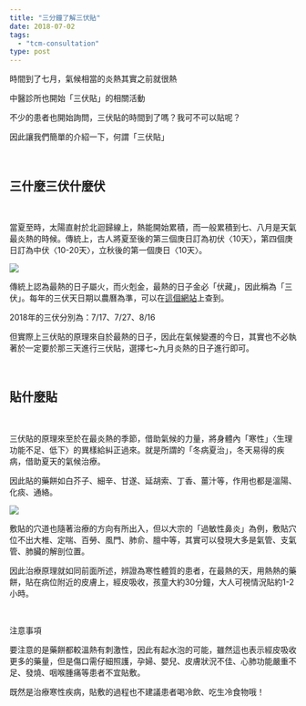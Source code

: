 ```yaml
---
title: "三分鐘了解三伏貼"
date: 2018-07-02
tags: 
  - "tcm-consultation"
type: post
---
```


時間到了七月，氣候相當的炎熱其實之前就很熱

中醫診所也開始「三伏貼」的相關活動

不少的患者也開始詢問，三伏貼的時間到了嗎？我可不可以貼呢？

因此讓我們簡單的介紹一下，何謂「三伏貼」

 

## 三什麼三伏什麼伏

 

當夏至時，太陽直射於北迴歸線上，熱能開始累積，而一般累積到七、八月是天氣最炎熱的時候。傳統上，古人將夏至後的第三個庚日訂為初伏〈10天〉，第四個庚日訂為中伏〈10-20天〉，立秋後的第一個庚日〈10天〉。

![](/images/uploads/庚-273x300.gif)

傳統上認為最熱的日子屬火，而火剋金，最熱的日子金必「伏藏」，因此稱為「三伏」。每年的三伏天日期以農曆為準，可以在[這個網站](http://www.nongli.info/knowledge/sanfutian.php)上查到。

2018年的三伏分別為：7/17、7/27、8/16

但實際上三伏貼的原理來自於最熱的日子，因此在氣候變遷的今日，其實也不必執著於一定要於那三天進行三伏貼，選擇七~九月炎熱的日子進行即可。

 

## 貼什麼貼

 

三伏貼的原理來至於在最炎熱的季節，借助氣候的力量，將身體內「寒性」〈生理功能不足、低下〉的異樣給糾正過來。就是所謂的「冬病夏治」，冬天易得的疾病，借助夏天的氣候治療。

因此貼的藥餅如白芥子、細辛、甘遂、延胡索、丁香、薑汁等，作用也都是溫陽、化痰、通絡。

![](/images/uploads/三伏貼-300x169.png)

敷貼的穴道也隨著治療的方向有所出入，但以大宗的「過敏性鼻炎」為例，敷貼穴位不出大椎、定喘、百勞、風門、肺俞、膻中等，其實可以發現大多是氣管、支氣管、肺臟的解剖位置。

因此治療原理就如同前面所述，辨證為寒性體質的患者，在最熱的天，用熱熱的藥餅，貼在病位附近的皮膚上，經皮吸收，孩童大約30分鐘，大人可視情況貼約1-2小時。

 

注意事項

要注意的是藥餅都較溫熱有刺激性，因此有起水泡的可能，雖然這也表示經皮吸收更多的藥量，但是傷口需仔細照護，孕婦、嬰兒、皮膚狀況不佳、心肺功能嚴重不足、發燒、咽喉腫痛等患者不宜貼敷。

既然是治療寒性疾病，貼敷的過程也不建議患者喝冷飲、吃生冷食物哦！
